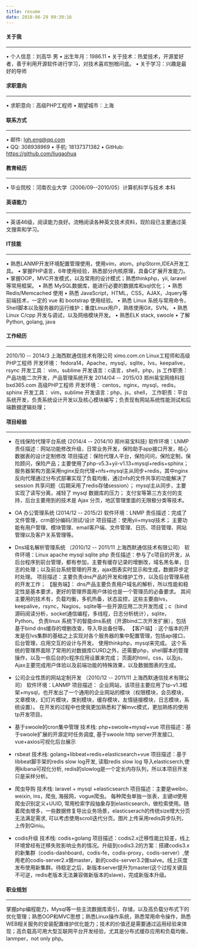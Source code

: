 ```yaml
---
title: resume
date: 2018-06-29 09:39:16
---
```



#### 关于我

-----

•	个人信息：刘高华 男 
•	出生年月：1986.11 
•	关于技术：热爱技术，开源爱好者，善于利用开源软件进行学习，对技术喜欢刨根问底。
•	关于学习：兴趣是最好的导师

#### 求职意向

-----

•	求职意向：高级PHP工程师
•	期望城市：上海

#### 联系方式

-----

•	邮件: lgh.eng@qq.com	 
•	QQ: 308938969
•	手机: 18137371382
•	GitHub: https://github.com/liugaohua

#### 教育经历

-----

•	毕业院校：河南农业大学（2006/09--2010/05）计算机科学与技术 本科

#### 英语能力

-----

•	英语46级，阅读能力良好。流畅阅读各种英文技术资料，现阶段已主要通过英文搜索和学习。

#### IT技能

-----

•	熟悉LANMP开发环境配置管理使用，使用vim，atom，phpStorm,IDEA开发工具。
•	掌握PHP语言，6年使用经验，熟悉部分内核原理，具备C扩展开发能力。
•	掌握OOP，MVC开发模式，以及常用的设计模式；熟悉thinkphp，yii, laravel等常用框架。
•	熟悉 MySQL数据库，能进行必要的数据库和sql优化；
•	熟悉 Redis/Memcached 使用
•	熟悉 JavaScript，HTML，CSS，AJAX，Jquery等前端技术，一定的 vue 和 bootstrap 使用经验。
•	熟悉 Linux 系统与常用命令，Shell脚本以及服务器的运行维护；重度Linux用户，熟练使用Git，SVN。
•	熟悉 Linux C/cpp 开发与调试，以及网络模块开发。
•	熟悉ELK stack, swoole
•	了解Python, golang, java


#### 工作经历

-----

2010/10 -- 2014/3 上海西默通信技术有限公司  ximo.com.cn Linux工程师和高级PHP工程师
开发环境： fedora14，Apache，mysql，sqlite，lvs，keepalive，rsync
开发工具： vim，sublime
开发语言：c语言，shell，php，js
工作职责：产品功能二次开发，产品管理系统开发
2014/04 -- 2015/03 郑州易宝网络科技 bxd365.com 高级PHP工程师
开发环境： centos，nginx，mysql，redis，sphinx
开发工具： vim，sublime
开发语言：php，js，shell，
工作职责：平台系统开发，负责系统设计开发以及核心模块编写；负责现有网站系统性能测试和后端数据逻辑处理； 

#### 项目经验

-----

- 在线保险代理平台系统  (2014/4 -- 2014/10 郑州易宝科技)
	软件环境：LNMP
	责任描述：网站功能修改升级，日常业务开发，保险助手app接口开发，核心数据表的设计定制修改
	项目描述：保险代理人平台，保险问问，保险定制，保险顾问，保险产品；主要使用了php-v5.3+yii-v1.13+mysql+redis+sphinx； 
	服务器架构方面采用nginx反向代理+nfs+mysql主从同步+redis，其中nginx反向代理通过分布式部署实现了负载均衡，通过nfs的文件共享的功能解决了session 共享问题（后期采用了redis存储session）； 
	mysql主从同步，主要实现了读写分离，减轻了 mysql 数据库的压力；
	支付宝等第三方支付的支持，后台主要用到的技术是 Ajax 分页，地区管理里面的无限极分类等技术。

- OA 办公管理系统  (2014/12 -- 2015/2)
	软件环境：LNMP
	责任描述：完成了文件管理，crm部分编码/测试/设计
	项目描述：使用yii+mysql技术； 主要功能有用户管理、模块管理、email客户端、文件管理、日历、项目管理、网站管理以及客户关系管理等。

- Dns域名解析管理系统  （2010/12 -- 2011/11 上海西默通信技术有限公司）
	软件环境：Linux apache mysql sqlite php
	责任描述：参与了c项目的开发，从后台程序到前台管理，都有参加，主要有缓存记录的增删改，域名黑名单，日志的处理；以及前台系统管理的开发，ajax图表实时显示和生成，数据异步定时处理。
	项目描述：主要负责dns产品的开发和维护工作，以及后台管理系统的开发工作； 
	【服务端】： 
	dns产品主要负责用户域名的解析，所以性能和稳定性是基本要求，更好的管理界面用户体验也是一个管理员的必备要求。 
	其间主要用的技术有，负载均衡，多机热备，状态监控，这些主要由lvs，keepalive，rsync，Nagios，sqlite等一些开源应用二次开发而成；c（bind源码阅读分析，socket通信编程，多线程，日志分析统计），sqlite，Python。 
	负责linux 系统下的智能dns系统（开源bind二次开发扩展），包括基于bind dns缓存的增删改查，导入导出备份等。 
	【客户端】: 
	这个版本的开发是在lvs集群的基础之上实现对各个服务器的集中配置管理，包括api接口，后台管理，应用交互的设计与开发。 
	使用thinkphp，mysql来完成。 这个系统的管理界面除了常用的对数据库CURD之外，还需要php，shell脚本的管理操作，以及一些后台的c程序应用设置来完成； 页面的html，css，以及js，Ajax主要完成用户体验以及前端功能的特殊效果，以及数据图表的生成。

- 公司企业性质的网站定制开发  （2010/12 -- 2011/11 上海西默通信技术有限公司）
	软件环境：LANMP
	项目描述： 企业网站，该项目主要应用了tp-v1.3框架+mysql，也开发出了一个通用的企业网站的模块（权限模块，会员模块，文章模块，幻灯片模块，类别模块，缓存模块，友情链接模块，日志模块，系统设置）。 在开发的过程中也使我更加熟悉和了解mvc模式，更加熟练的使用tp开发项目。

- 基于swoole的cron集中管理
	技术栈: php+swoole+mysql+vue
	项目描述：基于swoole扩展的开源定时任务调度, 基于swoole http server开发接口, vue+axios可视化后台展示

- rsbeat
	技术栈: golang+libbeat+redis+elasticsearch+vue
	项目描述：基于libbeat脚手架的redis slow log开发, 读取redis slow log 导入elasticserch,使用kibana可视化分析,
	redis的slowlog是一个定长内存队列，所以本项目开发只是采样分析。

- 爬虫导购
	技术栈: laravel + mysql +elasticsearch
	项目描述：主要是weibo，weixin, ins，爬虫, 海报网，vogue爬虫。
	每种爬虫单独一张表，主键id使用爬虫识别定义+UUID, 常用检索字段抽象存到elasticsearch，做检索使用。随着爬虫增多，一些数据修复导出业务场景，elasticserach的传统size增大分页无法满足需求, 可以考虑使用scroll迭代分页。图片上传采用redis异步队列，上传到Qiniu。

- codis升级
	技术栈: codis+golang
	项目描述：codis2.x迁移性能比较差，线上环境曾经有迁移失败影响业务的情况。升级到codis3.2的方案：搭建codis3.x的新集群（codis-dashboard，codis-fe，codis-proxy，codis-server）,使用老的codis-server2.x做master，新的codis-server3.2做salve。线上灰度发布使用新集群。待稳定之后，新版本server提升为master(这个过程关键且不可逆，redis老版本无法兼容做新版本的slave)，完成新版本升级。

#### 职业规划

----

掌握php编程能力，Mysql等一些主流数据库索引，存储，以及高负载分布式下的优化管理；熟悉OOP和MVC思想；熟悉Linux操作系统，熟悉常用命令操作，熟悉WEB相关服务的安装配置维护优化能力；技术的价值还是需要通过运用经验来体现；高负载高可用大型互联网平台开发经验，尤其是分布式缓存应用和负载均衡，lanmper，not only php。


